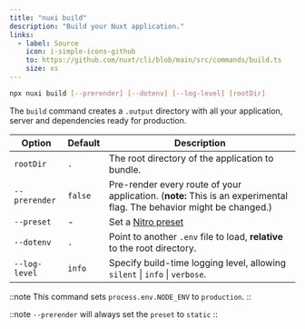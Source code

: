 ```yaml
---
title: "nuxi build"
description: "Build your Nuxt application."
links:
  - label: Source
    icon: i-simple-icons-github
    to: https://github.com/nuxt/cli/blob/main/src/commands/build.ts
    size: xs
---
```


```bash [Terminal]
npx nuxi build [--prerender] [--dotenv] [--log-level] [rootDir]
```

The `build` command creates a `.output` directory with all your application, server and dependencies ready for production.

Option        | Default          | Description
-------------------------|-----------------|------------------
`rootDir` | `.` | The root directory of the application to bundle.
`--prerender` | `false` | Pre-render every route of your application. (**note:** This is an experimental flag. The behavior might be changed.)
`--preset` | - | Set a [Nitro preset](https://nitro.unjs.io/deploy#changing-the-deployment-preset)
`--dotenv` | `.` | Point to another `.env` file to load, **relative** to the root directory.
`--log-level` | `info` | Specify build-time logging level, allowing `silent` \| `info` \| `verbose`.

::note
This command sets `process.env.NODE_ENV` to `production`.
::

::note
`--prerender` will always set the `preset` to `static`
::